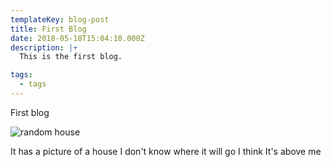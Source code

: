 ```yaml
---
templateKey: blog-post
title: First Blog
date: 2018-05-18T15:04:10.000Z
description: |+
  This is the first blog.

tags:
  - tags
---
```

First blog

![random house](/img/house1.jpg)

It has a picture of a house I don't know where it will go I think It's above me
